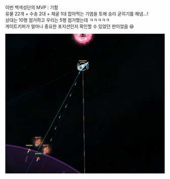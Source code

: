 이번 백색성단의 MVP : 기함  
유물 22개 + 수송 2대 + 채굴 1대 잡아먹는 기염을 토해 승리 굳히기를 해냄...!  
상대는 10행 점거하고 우리는 5행 점거했는데 ㅋㅋㅋㅋㅋ  
게이트키퍼가 얼마나 중요한 포지션인지 확인할 수 있었던 판이었음 :laughing:  
 
![](../assets/20210522_MVP_Flagship.png)   
